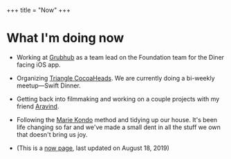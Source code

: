 +++
title = "Now"
+++

# What I'm doing now

- Working at [Grubhub](https://www.grubhub.com) as a team lead on the Foundation team for the Diner facing iOS app.

- Organizing [Triangle CocoaHeads](https://www.meetup.com/trianglecocoa/). We are currently doing a bi-weekly meetup—Swift Dinner.

- Getting back into filmmaking and working on a couple projects with my friend [Aravind](https://Aravind.media).

- Following the [Marie Kondo](https://en.m.wikipedia.org/wiki/Marie_Kondo) method and tidying up our house. It's been life changing so far and we've made a small dent in all the stuff we own that doesn't bring us joy.

- (This is a [now page](http://nownownow.com/about), last updated on August 18, 2019)
